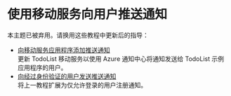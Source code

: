 <properties linkid="develop-net-tutorials-push-notifications-to-users-wp8" urlDisplayName="将通知推送给用户 (WP8)" pageTitle="将通知推送给用户 (Windows Phone) | 移动开发人员中心" metaKeywords="" description="了解如何使用移动服务将通知推送给 Windows Phone 应用程序的用户。" metaCanonical="" services="" documentationCenter="" title="Push notifications to users by using Mobile Services" authors="glenga" solutions="" manager="" editor="" />
<tags ms.service=""
    ms.date=""
    wacn.date=""
    />



# 使用移动服务向用户推送通知

本主题已被弃用。请换用这些教程中更新后的指导：

+ [向移动服务应用程序添加推送通知](/zh-cn/documentation/articles/mobile-services-javascript-backend-windows-phone-get-started-push/)<br/>更新 TodoList 移动服务以使用 Azure 通知中心将通知发送给 TodoList 示例应用程序的用户。
+ [向经过身份验证的用户发送推送通知](/zh-cn/documentation/articles/mobile-services-javascript-backend-windows-phone-push-notifications-app-users/)<br/>将上一教程扩展为仅允许登录的用户注册通知。

